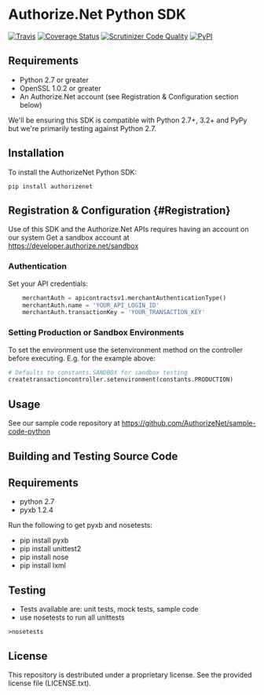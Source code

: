 # Authorize.Net Python SDK 

[![Travis](https://img.shields.io/travis/AuthorizeNet/sdk-python/master.svg)](https://travis-ci.org/AuthorizeNet/sdk-python)
[![Coverage Status](https://coveralls.io/repos/github/AuthorizeNet/sdk-python/badge.svg?branch=master)](https://coveralls.io/github/AuthorizeNet/sdk-python?branch=master)
[![Scrutinizer Code Quality](https://scrutinizer-ci.com/g/AuthorizeNet/sdk-python/badges/quality-score.png?b=master)](https://scrutinizer-ci.com/g/AuthorizeNet/sdk-python/?branch=master)
[![PyPI](https://img.shields.io/pypi/v/authorizenet.svg)](https://badge.fury.io/py/authorizenet)


## Requirements

* Python 2.7 or greater
* OpenSSL 1.0.2 or greater
* An Authorize.Net account (see Registration & Configuration section below)


We'll be ensuring this SDK is compatible with Python 2.7+, 3.2+ and PyPy but we're primarily testing against Python 2.7.


## Installation

To install the AuthorizeNet Python SDK:

`pip install authorizenet`


## Registration & Configuration {#Registration}

Use of this SDK and the Authorize.Net APIs requires having an account on our system
Get a sandbox account at https://developer.authorize.net/sandbox  


### Authentication

Set your API credentials:  

```python
	merchantAuth = apicontractsv1.merchantAuthenticationType()
	merchantAuth.name = 'YOUR_API_LOGIN_ID'
	merchantAuth.transactionKey = 'YOUR_TRANSACTION_KEY'
```


### Setting Production or Sandbox Environments  
To set the environment use the setenvironment method on the controller before executing.  E.g. for the example above:
```python
# Defaults to constants.SANDBOX for sandbox testing
createtransactioncontroller.setenvironment(constants.PRODUCTION)
```

## Usage
See our sample code repository at https://github.com/AuthorizeNet/sample-code-python 

## Building and Testing Source Code

Requirements
--------------------------------------
- python 2.7
- pyxb 1.2.4


Run the following to get pyxb and nosetests:
- pip install pyxb
- pip install unittest2
- pip install nose
- pip install lxml

Testing
--------------------------------------
- Tests available are: unit tests, mock tests, sample code
- use nosetests to run all unittests

`>nosetests`


## License

This repository is destributed under a proprietary license. See the provided license file (LICENSE.txt).
